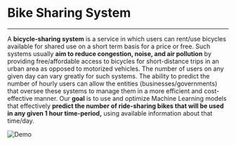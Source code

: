 # Bike Sharing System
---
A **bicycle-sharing system** is a service in which users can rent/use bicycles available for shared use on a short term basis for a price or free. Such systems usually **aim to reduce congestion, noise, and air pollution** by providing free/affordable access to bicycles for short-distance trips in an urban area as opposed to motorized vehicles. The number of users on any given day can vary greatly for such systems. The ability to predict the number of hourly users can allow the entities (businesses/governments) that oversee these systems to manage them in a more efficient and cost-effective manner. Our **goal** is to use and optimize Machine Learning models that effectively **predict the number of ride-sharing bikes that will be used in any given 1 hour time-period,** using available information about that time/day.

![Demo](https://miro.medium.com/max/788/0*Dgkc35WIkcAVHbMC.jpg)
